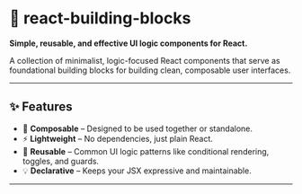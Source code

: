 # 🧱 react-building-blocks

**Simple, reusable, and effective UI logic components for React.**

A collection of minimalist, logic-focused React components that serve as foundational building blocks for building clean, composable user interfaces.

---

## ✨ Features

- 🧩 **Composable** – Designed to be used together or standalone.
- ⚡ **Lightweight** – No dependencies, just plain React.
- 🔁 **Reusable** – Common UI logic patterns like conditional rendering, toggles, and guards.
- 💡 **Declarative** – Keeps your JSX expressive and maintainable.

---

<!-- ## 📦 Installation

```bash
npm install react-building-blocks
# or
yarn add react-building-blocks -->
